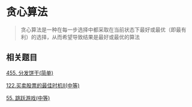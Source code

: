 # 贪心算法
>贪心算法是一种在每一步选择中都采取在当前状态下最好或最优（即最有利）的选择，从而希望导致结果是最好或最优的算法

## 相关题目
[455. 分发饼干(简单)](https://github.com/kerwin-ly/Blog/blob/master/algorithm/greedy-algorithm/455.%20%E5%88%86%E5%8F%91%E9%A5%BC%E5%B9%B2(%E7%AE%80%E5%8D%95).md)

[122.买卖股票的最佳时机II(中等)](https://github.com/kerwin-ly/Blog/blob/master/algorithm/greedy-algorithm/122.%E4%B9%B0%E5%8D%96%E8%82%A1%E7%A5%A8%E7%9A%84%E6%9C%80%E4%BD%B3%E6%97%B6%E6%9C%BAII(%E4%B8%AD%E7%AD%89).md)

[55. 跳跃游戏(中等)](https://github.com/kerwin-ly/Blog/blob/master/algorithm/greedy-algorithm/55.%20%E8%B7%B3%E8%B7%83%E6%B8%B8%E6%88%8F(%E4%B8%AD%E7%AD%89).md)
